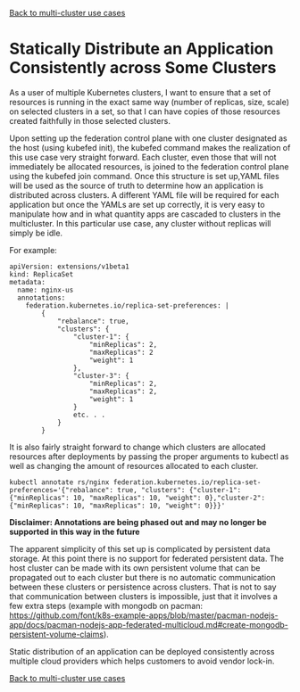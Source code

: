 [Back to multi-cluster use cases](../README.md#multi-cluster-use-cases-1)

# Statically Distribute an Application Consistently across Some Clusters
 
As a user of multiple Kubernetes clusters, I want to ensure that a set of resources is running in the exact same way (number of replicas, size, scale) on selected clusters in a set, so that I can have copies of those resources created faithfully in those selected clusters.
 
Upon setting up the federation control plane with one cluster designated as the host (using kubefed init), the kubefed command makes the realization of this use case very straight forward. Each cluster, even those that will not immediately be allocated resources, is joined to the federation control plane using the kubefed join command. Once this structure is set up,YAML files will be used as the source of truth to determine how an application is distributed across clusters. A different YAML file will be required for each application but once the YAMLs are set up correctly, it is very easy to manipulate how and in what quantity apps are cascaded to clusters in the multicluster. In this particular use case, any cluster without replicas will simply be idle.

For example:

```
apiVersion: extensions/v1beta1
kind: ReplicaSet
metadata:
  name: nginx-us
  annotations:
    federation.kubernetes.io/replica-set-preferences: |
        {
            "rebalance": true,
            "clusters": {
                "cluster-1": {
                    "minReplicas": 2,
                    "maxReplicas": 2
                    "weight": 1
                },
                "cluster-3": {
                    "minReplicas": 2,
                    "maxReplicas": 2,
                    "weight": 1
                }
                etc. . .
            }
        }

```
It is also fairly straight forward to change which clusters are allocated resources after deployments by passing the proper arguments to kubectl as well as changing the amount of resources allocated to each cluster.

```
kubectl annotate rs/nginx federation.kubernetes.io/replica-set-preferences='{"rebalance": true, "clusters": {"cluster-1": {"minReplicas": 10, "maxReplicas": 10, "weight": 0},"cluster-2": {"minReplicas": 10, "maxReplicas": 10, "weight": 0}}}'
```
**Disclaimer: Annotations are being phased out and may no longer be supported in this way in the future**

The apparent simplicity of this set up is complicated by persistent data storage. At this point there is no support for federated persistent data. The host cluster can be made with its own persistent volume that can be propagated out to each cluster but there is no automatic communication between these clusters or persistence across clusters. That is not to say that communication between clusters is impossible, just that it involves a few extra steps (example with mongodb on pacman: https://github.com/font/k8s-example-apps/blob/master/pacman-nodejs-app/docs/pacman-nodejs-app-federated-multicloud.md#create-mongodb-persistent-volume-claims).

Static distribution of an application can be deployed consistently across multiple cloud providers which helps customers to avoid vendor lock-in.

[Back to multi-cluster use cases](../README.md#multi-cluster-use-cases-1)

